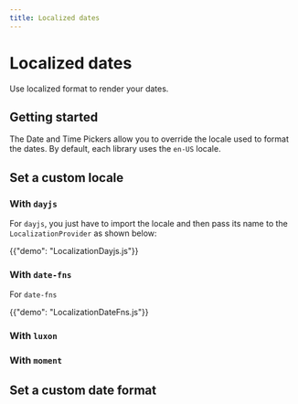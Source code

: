 ```yaml
---
title: Localized dates
---
```


# Localized dates

<p class="description">Use localized format to render your dates.</p>

## Getting started

The Date and Time Pickers allow you to override the locale used to format the dates.
By default, each library uses the `en-US` locale.

## Set a custom locale

### With `dayjs`

For `dayjs`, you just have to import the locale and then pass its name to the `LocalizationProvider` as shown below:

{{"demo": "LocalizationDayjs.js"}}

### With `date-fns`

For `date-fns`

{{"demo": "LocalizationDateFns.js"}}

### With `luxon`

### With `moment`

## Set a custom date format

